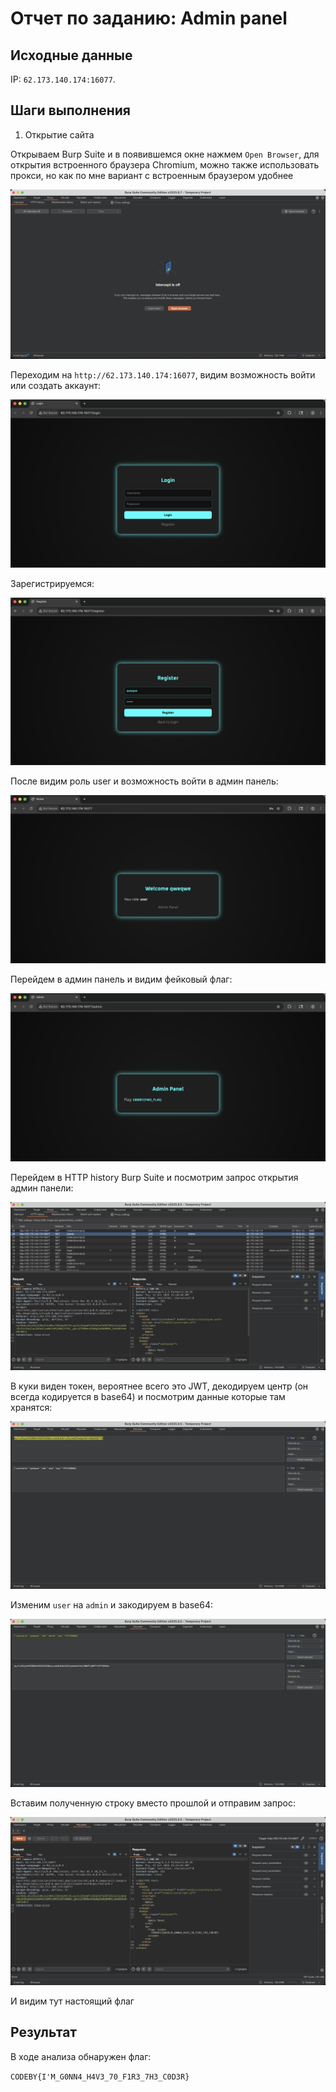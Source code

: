 # Отчет по заданию: Admin panel

## Исходные данные
IP: `62.173.140.174:16077`.

## Шаги выполнения
1. Открытие сайта

Открываем Burp Suite и в появившемся окне нажмем `Open Browser`, для открытия встроенного браузера Chromium, можно также использовать прокси, но как по мне вариант с встроенным браузером удобнее

![Открытие Burp Suite](images/screen13.png)

Переходим на `http://62.173.140.174:16077`, видим возможность войти или создать аккаунт:

![Открытие сайта](images/screen38.png)

Зарегистрируемся:

![Регистрация](images/screen39.png)

После видим роль user и возможность войти в админ панель:

![Профиль](images/screen40.png)

Перейдем в админ панель и видим фейковый флаг:

![Фейк админ панель](images/screen41.png)

Перейдем в HTTP history Burp Suite и посмотрим запрос открытия админ панели:

![Запрос на админ панель](images/screen42.png)

В куки виден токен, вероятнее всего это JWT, декодируем центр (он всегда кодируется в base64) и посмотрим данные которые там хранятся:

![Декодирование base64](images/screen43.png)

Изменим `user` на `admin` и закодируем в base64:

![Кодирование в base64](images/screen44.png)

Вставим полученную строку вместо прошлой и отправим запрос:

![Запрос с измененным JWT](images/screen45.png)

И видим тут настоящий флаг

## Результат

В ходе анализа обнаружен флаг:

`CODEBY{I'M_G0NN4_H4V3_70_F1R3_7H3_C0D3R}`